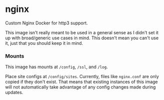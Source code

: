 # nginx
Custom Nginx Docker for http3 support.

This image isn't really meant to be used in a general sense as I didn't set it up with broad/generic use cases in mind. This doesn't mean you can't use it, just that you should keep it in mind.

### Mounts
This image has mounts at `/config`, `/ssl`, and `/log`. 

Place site configs at `/config/sites`. Currently, files like `nginx.conf` are only copied if they don't exist. That means that existing instances of this image will not automatically take advantage of any config changes made during updates.